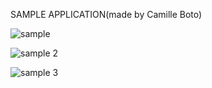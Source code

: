 SAMPLE APPLICATION(made by Camille Boto)

![sample](https://user-images.githubusercontent.com/72148813/108530450-95831980-7310-11eb-8944-67ed3cfa08fc.jpg)



![sample 2](https://user-images.githubusercontent.com/72148813/108530687-d11de380-7310-11eb-919f-a09df2793d1a.jpg)




![sample 3](https://user-images.githubusercontent.com/72148813/108530731-e430b380-7310-11eb-8f8d-ff44b9f34759.jpg)
